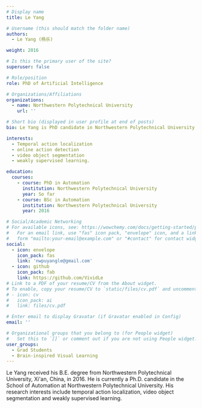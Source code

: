 ```yaml
---
# Display name
title: Le Yang

# Username (this should match the folder name)
authors:
  - Le Yang (杨乐)

weight: 2016

# Is this the primary user of the site?
superuser: false

# Role/position
role: PhD of Artificial Intelligence

# Organizations/Affiliations
organizations:
  - name: Northwestern Polytechnical University
    url: ''

# Short bio (displayed in user profile at end of posts)
bio: Le Yang is PhD candidate in Northwestern Polytechnical University.

interests:
  - Temporal action localization
  - online action detection
  - video object segmentation
  - weakly supervised learning.

education:
  courses:
    - course: PhD in Automation
      institution: Northwestern Polytechnical University
      year: So far
    - course: BSc in Automation
      institution: Northwestern Polytechnical University
      year: 2016

# Social/Academic Networking
# For available icons, see: https://wowchemy.com/docs/getting-started/page-builder/#icons
#   For an email link, use "fas" icon pack, "envelope" icon, and a link in the
#   form "mailto:your-email@example.com" or "#contact" for contact widget.
social:
  - icon: envelope
    icon_pack: fas
    link: 'nwpuyangle@gmail.com'
  - icon: github
    icon_pack: fab
    link: https://github.com/VividLe
# Link to a PDF of your resume/CV from the About widget.
# To enable, copy your resume/CV to `static/files/cv.pdf` and uncomment the lines below.
# - icon: cv
#   icon_pack: ai
#   link: files/cv.pdf

# Enter email to display Gravatar (if Gravatar enabled in Config)
email: ''

# Organizational groups that you belong to (for People widget)
#   Set this to `[]` or comment out if you are not using People widget.
user_groups:
  - Grad Students
  - Brain-inspired Visual Learning
---
```


Le Yang received his B.E. degree from Northwestern Polytechnical University, Xi'an, China, in 2016. He is currently a Ph.D. candidate in the School of Automation at Northwestern Polytechnical University. His research interests include temporal action localization, video object segmentation and weakly supervised learning.